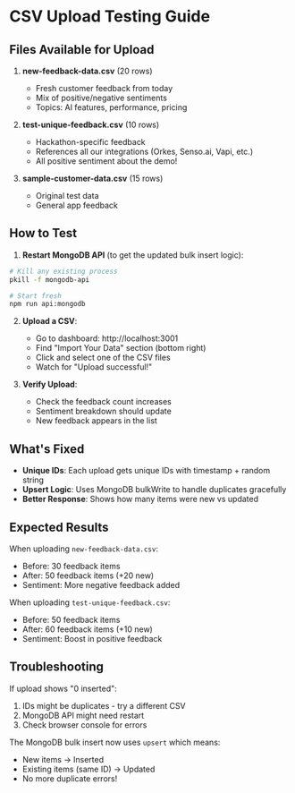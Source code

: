 # CSV Upload Testing Guide

## Files Available for Upload

1. **new-feedback-data.csv** (20 rows)
   - Fresh customer feedback from today
   - Mix of positive/negative sentiments
   - Topics: AI features, performance, pricing

2. **test-unique-feedback.csv** (10 rows)
   - Hackathon-specific feedback
   - References all our integrations (Orkes, Senso.ai, Vapi, etc.)
   - All positive sentiment about the demo!

3. **sample-customer-data.csv** (15 rows)
   - Original test data
   - General app feedback

## How to Test

1. **Restart MongoDB API** (to get the updated bulk insert logic):
```bash
# Kill any existing process
pkill -f mongodb-api

# Start fresh
npm run api:mongodb
```

2. **Upload a CSV**:
   - Go to dashboard: http://localhost:3001
   - Find "Import Your Data" section (bottom right)
   - Click and select one of the CSV files
   - Watch for "Upload successful!"

3. **Verify Upload**:
   - Check the feedback count increases
   - Sentiment breakdown should update
   - New feedback appears in the list

## What's Fixed

- **Unique IDs**: Each upload gets unique IDs with timestamp + random string
- **Upsert Logic**: Uses MongoDB bulkWrite to handle duplicates gracefully
- **Better Response**: Shows how many items were new vs updated

## Expected Results

When uploading `new-feedback-data.csv`:
- Before: 30 feedback items
- After: 50 feedback items (+20 new)
- Sentiment: More negative feedback added

When uploading `test-unique-feedback.csv`:
- Before: 50 feedback items  
- After: 60 feedback items (+10 new)
- Sentiment: Boost in positive feedback

## Troubleshooting

If upload shows "0 inserted":
1. IDs might be duplicates - try a different CSV
2. MongoDB API might need restart
3. Check browser console for errors

The MongoDB bulk insert now uses `upsert` which means:
- New items → Inserted
- Existing items (same ID) → Updated
- No more duplicate errors!